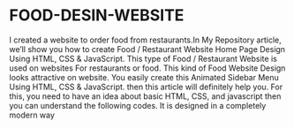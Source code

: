 # FOOD-DESIN-WEBSITE
I created a website to order food from restaurants.In My Repository article, we’ll show you how to create Food / Restaurant Website Home Page Design Using HTML, CSS &amp; JavaScript. This type of Food / Restaurant Website is used on websites For restaurants or food. This kind of Food Website Design looks attractive on website. You easily create this Animated Sidebar Menu Using HTML, CSS &amp; JavaScript. then this article will definitely help you. For this, you need to have an idea about basic HTML, CSS, and javascript then you can understand the following codes. It is designed in a completely modern way